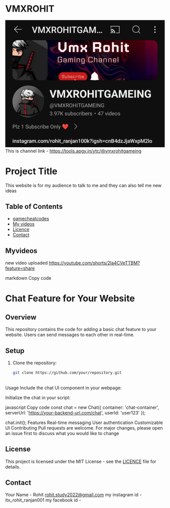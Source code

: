 # VMXROHIT
![My channel interface](./Screenshot_2024-07-13-06-25-13-65_f9ee0578fe1cc94de7482bd41accb329.jpg)
This is channel link -
https://tools.apgy.in/ytc/@vmxrohitgameing
# Project Title
This website is for my audience to talk to me and they can also tell me new ideas

## Table of Contents

- [gamecheatcodes](#gamecheatcodes)
- [My videos](#Myvideos)
- [Licence](#license)
- [Contact](#contact)

## Myvideos
new video uploaded 
https://youtube.com/shorts/2la4CVeTTBM?feature=share


markdown
Copy code
# Chat Feature for Your Website

## Overview
This repository contains the code for adding a basic chat feature to your website. Users can send messages to each other in real-time.

## Setup
1. Clone the repository:
   ```bash
   git clone https://github.com/your/repository.git



Usage
Include the chat UI component in your webpage:

<HTML>

<div id="chat-container"></div>
<script src="path/to/chat.js"></script>
Initialize the chat in your script:
</HTML>

javascript
Copy code
const chat = new Chat({
  container: 'chat-container',
  serverUrl: 'https://your-backend-url.com/chat',
  userId: 'user123'
});

chat.init();
Features
Real-time messaging
User authentication
Customizable UI
Contributing
Pull requests are welcome. For major changes, please open an issue first to discuss what you would like to change

## License

This project is licensed under the MIT License - see the [LICENCE](LICENCE) file for details.

## Contact

Your Name - Rohit
[rohit.study2022@gmail.com](mailto:rohit.study2022@gmail.com)
my instagram id - itx_rohit_ranjan001
my facebook id -
